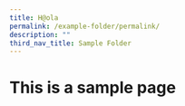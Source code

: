```yaml
---
title: H@ola
permalink: /example-folder/permalink/
description: ""
third_nav_title: Sample Folder
---
```

# This is a sample page